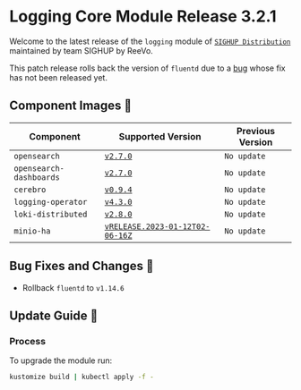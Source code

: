 # Logging Core Module Release 3.2.1

Welcome to the latest release of the `logging` module of [`SIGHUP Distribution`](https://github.com/sighupio/fury-distribution) maintained by team SIGHUP by ReeVo.

This patch release rolls back the version of `fluentd` due to a [bug](https://github.com/opensearch-project/opensearch-ruby/issues/205) whose fix has not been released yet.

## Component Images 🚢

| Component                | Supported Version                                                                                   | Previous Version |
|--------------------------|-----------------------------------------------------------------------------------------------------|------------------|
| `opensearch`             | [`v2.7.0`](https://github.com/opensearch-project/OpenSearch/releases/tag/2.7.0)                     | `No update`      |
| `opensearch-dashboards`  | [`v2.7.0`](https://github.com/opensearch-project/OpenSearch-Dashboards/releases/tag/2.7.0)          | `No update`      |
| `cerebro`                | [`v0.9.4`](https://github.com/lmenezes/cerebro/releases/tag/v0.9.4)                                 | `No update`      |
| `logging-operator`       | [`v4.3.0`](https://github.com/kube-logging/logging-operator/releases/tag/4.1.0)                     | `No update`      |
| `loki-distributed`       | [`v2.8.0`](https://github.com/grafana/loki/releases/tag/v2.8.0)                                     | `No update`      |
| `minio-ha`               | [`vRELEASE.2023-01-12T02-06-16Z`](https://github.com/minio/minio/tree/RELEASE.2023-01-12T02-06-16Z) | `No update`      |

## Bug Fixes and Changes 🐛

- Rollback `fluentd` to `v1.14.6`

## Update Guide 🦮

### Process

To upgrade the module run:

```bash
kustomize build | kubectl apply -f -
```




